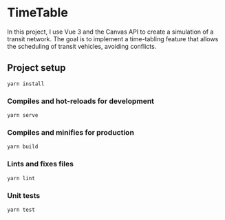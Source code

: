 # TimeTable

In this project, I use Vue 3 and the Canvas API to create a simulation of a transit network.  The goal is to implement a time-tabling feature that allows the scheduling of transit vehicles, avoiding conflicts.

## Project setup
```
yarn install
```

### Compiles and hot-reloads for development
```
yarn serve
```

### Compiles and minifies for production
```
yarn build
```

### Lints and fixes files
```
yarn lint
```

### Unit tests
```
yarn test
```
